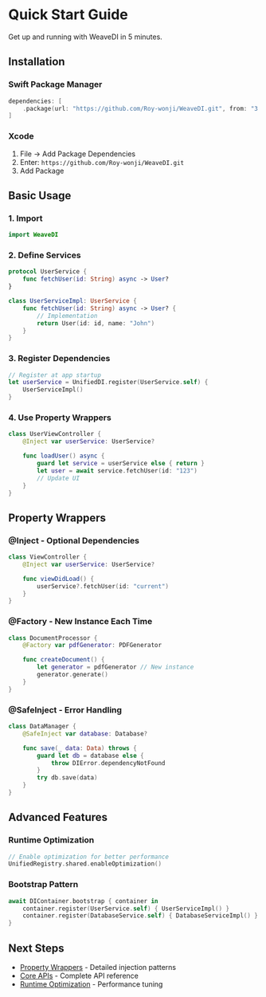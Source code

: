 # Quick Start Guide

Get up and running with WeaveDI in 5 minutes.

## Installation

### Swift Package Manager

```swift
dependencies: [
    .package(url: "https://github.com/Roy-wonji/WeaveDI.git", from: "3.2.0")
]
```

### Xcode

1. File → Add Package Dependencies
2. Enter: `https://github.com/Roy-wonji/WeaveDI.git`
3. Add Package

## Basic Usage

### 1. Import

```swift
import WeaveDI
```

### 2. Define Services

```swift
protocol UserService {
    func fetchUser(id: String) async -> User?
}

class UserServiceImpl: UserService {
    func fetchUser(id: String) async -> User? {
        // Implementation
        return User(id: id, name: "John")
    }
}
```

### 3. Register Dependencies

```swift
// Register at app startup
let userService = UnifiedDI.register(UserService.self) {
    UserServiceImpl()
}
```

### 4. Use Property Wrappers

```swift
class UserViewController {
    @Inject var userService: UserService?

    func loadUser() async {
        guard let service = userService else { return }
        let user = await service.fetchUser(id: "123")
        // Update UI
    }
}
```

## Property Wrappers

### @Inject - Optional Dependencies

```swift
class ViewController {
    @Inject var userService: UserService?

    func viewDidLoad() {
        userService?.fetchUser(id: "current")
    }
}
```

### @Factory - New Instance Each Time

```swift
class DocumentProcessor {
    @Factory var pdfGenerator: PDFGenerator

    func createDocument() {
        let generator = pdfGenerator // New instance
        generator.generate()
    }
}
```

### @SafeInject - Error Handling

```swift
class DataManager {
    @SafeInject var database: Database?

    func save(_ data: Data) throws {
        guard let db = database else {
            throw DIError.dependencyNotFound
        }
        try db.save(data)
    }
}
```

## Advanced Features

### Runtime Optimization

```swift
// Enable optimization for better performance
UnifiedRegistry.shared.enableOptimization()
```

### Bootstrap Pattern

```swift
await DIContainer.bootstrap { container in
    container.register(UserService.self) { UserServiceImpl() }
    container.register(DatabaseService.self) { DatabaseServiceImpl() }
}
```

## Next Steps

- [Property Wrappers](/guide/property-wrappers) - Detailed injection patterns
- [Core APIs](/api/core-apis) - Complete API reference
- [Runtime Optimization](/guide/runtime-optimization) - Performance tuning